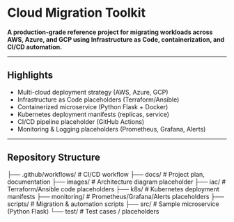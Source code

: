# Cloud Migration Toolkit

**A production-grade reference project for migrating workloads across AWS, Azure, and GCP using Infrastructure as Code, containerization, and CI/CD automation.**

---

##  Highlights
- Multi-cloud deployment strategy (AWS, Azure, GCP)
- Infrastructure as Code placeholders (Terraform/Ansible)
- Containerized microservice (Python Flask + Docker)
- Kubernetes deployment manifests (replicas, service)
- CI/CD pipeline placeholder (GitHub Actions)
- Monitoring & Logging placeholders (Prometheus, Grafana, Alerts)

---

##  Repository Structure

├── .github/workflows/ # CI/CD workflow
├── docs/ # Project plan, documentation
├── images/ # Architecture diagram placeholder
├── iac/ # Terraform/Ansible code placeholders
├── k8s/ # Kubernetes deployment manifests
├── monitoring/ # Prometheus/Grafana/Alerts placeholders
├── scripts/ # Migration & automation scripts
├── src/ # Sample microservice (Python Flask)
└── test/ # Test cases / placeholders

